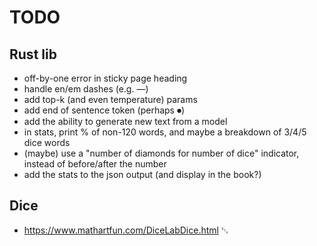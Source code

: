 # TODO

## Rust lib

- off-by-one error in sticky page heading
- handle en/em dashes (e.g. —)
- add top-k (and even temperature) params
- add end of sentence token (perhaps ⏺)
- add the ability to generate new text from a model
- in stats, print % of non-120 words, and maybe a breakdown of 3/4/5 dice words
- (maybe) use a "number of diamonds for number of dice" indicator, instead of
  before/after the number
- add the stats to the json output (and display in the book?)

## Dice

- <https://www.mathartfun.com/DiceLabDice.html> ␃
